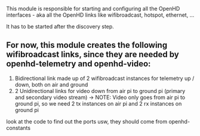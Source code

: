 This module is responsible for starting and configuring all the OpenHD
interfaces - aka all the OpenHD links like wifibroadcast, hotspot, ethernet, ...

It has to be started after the discovery step.

## For now, this module creates the following wifibroadcast links, since they are needed by openhd-telemetry and openhd-video:
1) Bidirectional link made up of 2 wifibroadcast instances for telemetry up / down, both on air and ground
2) 2 Unidirectional links for video down from air pi to ground pi (primary and secondary video stream)
   -> NOTE: Video only goes from air pi to ground pi, so we need 2 tx instances on air pi and 2 rx instances on ground
   pi

look at the code to find out the ports usw, they should come from openhd-constants